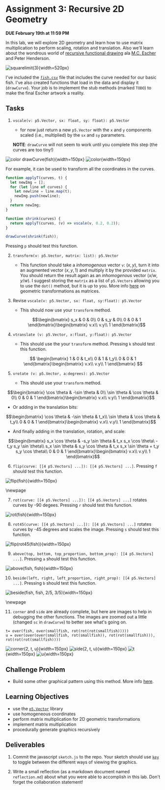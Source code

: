 # Assignment 3: Recursive 2D Geometry

**DUE February 19th at 11:59 PM**

In this lab, we will explore 2D geometry and learn how to use matrix
multiplication to perform scaling, rotation and translation.  Also
we'll learn about the wondrous world of [recursive functional
drawing](https://eprints.soton.ac.uk/257577/1/funcgeo2.pdf) ala
[M.C. Escher](https://en.wikipedia.org/wiki/M._C._Escher) and Peter
Henderson.

![`squarelimit(3)`](imgs/escher.png){width=520px}


I've included the
[`fish.csv`](https://github.com/micahhahn/FunctionalGeometry/blob/master/src/Geometry.hs)
file that includes the curve needed for our basic fish. I've also
created functions that load in the data and display it
(`drawCurve`). Your job is to implement the stub methods (marked `TODO`)
to make the final Escher artwork a reality.


## Tasks

1. `vscale(v: p5.Vector, sx: float, sy: float): p5.Vector` 

   - for now just return a new `p5.Vector` with the `x` and `y`
   components scaled (i.e., multiplied) by the `sx` and `sy`
   parameters. 
   
   **NOTE**: `drawCurve` will not seem to work until you complete this
   step (the curves are too tiny!)

![color `drawCurve(fish)`](imgs/1.png){width=150px} 
![color](imgs/p.png){width=150px} 

For example, it can be used to transform all the coordinates in the curves. 

```javascript
function applyT(curves, t) {
  let newImg = [];
  for (let line of curves) {
    let newline = line.map(t);
    newImg.push(newline);
  }
  return newImg;
}

function shrink(curves) {
  return applyT(curves, (v) => vscale(v, 0.2, 0.2));
}

drawCurve(shrink(fish));
```

Pressing `p` should test this function.


2. `transform(v: p5.Vector, matrix: list): p5.Vector`

   - This function should take a *inhomogenous* vector `v`: $(x,y)$, turn
   it into an augmented vector $(x, y, 1)$ and multiply it by the
   provided `matrix`. You should return the result again as an
   *inhomogenous* vector $(x/w, y/w)$.  I suggest storing the `matrix`
   as a list of `p5.Vectors` allowing you to use the `dot()` method,
   but it is up to you. More info
   [here](https://www.mathworks.com/help/images/matrix-representation-of-geometric-transformations.html)
   on geometric transformations as matrices.


3. Revise `vscale(v: p5.Vector, sx: float, sy:float): p5.Vector`

   - This should now use your `transform` method. 
   
   $$\begin{bmatrix}
    s_x  & 0 & 0\\
    0  & s_y & 0\\
    0 & 0 & 1
    \end{bmatrix}\begin{bmatrix}
      v.x\\
      v.y\\
      1
     \end{bmatrix}$$

4. `vtranslate (v: p5.Vector, x:float, y:float): p5.Vector`

    - This should use the your `transform` method. Pressing `k` should test this function.

$$
\begin{bmatrix}
1 & 0 & t_x\\
0 & 1 & t_y\\
0 & 0 & 1
\end{bmatrix}\begin{bmatrix}
v.x\\
v.y\\
1
\end{bmatrix}
$$

5. `vrotate (v: p5.Vector, a:degrees): p5.Vector` 

   
   - This should use your `transform` method. 
   
$$\begin{bmatrix}
\cos \theta & -\sin \theta & 0\\
\sin \theta  & \cos \theta & 0\\
0 & 0 & 1
\end{bmatrix}\begin{bmatrix}
v.x\\
v.y\\
1
\end{bmatrix}$$

   - Or adding in the translation bits: 
   
$$\begin{bmatrix}
    \cos \theta & -\sin \theta & t_x\\
    \sin \theta  & \cos \theta & t_y\\
    0 & 0 & 1
    \end{bmatrix}\begin{bmatrix}
      v.x\\
      v.y\\
      1
     \end{bmatrix}$$

   - And finally adding in the translation, rotation, and scale:
   
   $$\begin{bmatrix}
    s_x \cos \theta & -s_y \sin \theta & t_x s_x \cos \theta\ - t_y s_y \sin \theta\\
    s_x \sin \theta  &  s_y \cos \theta & t_x s_x \sin \theta + t_y s_y \cos \theta\\
    0 & 0 & 1
    \end{bmatrix}\begin{bmatrix}
      v.x\\
      v.y\\
      1
     \end{bmatrix}$$


6. `flip(curve: [[4 p5.Vectors] ...]): [[4 p5.Vectors] ...]`.  Pressing `f` should test this function.

![`flip(fish)`](imgs/f.png){width=150px} 

\newpage

7. `rot(curve: [[4 p5.Vectors] ...]): [[4 p5.Vectors] ...]` rotates curves by -90 degees. Pressing `r` should test this function.

![`rot(fish)`](imgs/r.png){width=150px} 


8. `rot45(curve: [[4 p5.Vectors] ...]): [[4 p5.Vectors] ...]` rotates curves by -45 degrees and scales the image. Pressing `s` should test this function.


![`flip(rot45(fish))`](imgs/s.png){width=150px} 

9. `above(top, bottom, top_proportion, bottom_prop): [[4 p5.Vectors] ...]`. Pressing `a` should test this function.

![`above(fish, fish)`](imgs/a.png){width=150px} 

10. `beside(left, right, left_proportion, right_prop): [[4 p5.Vectors] ...]`. Pressing `b` should test this function.

![`beside(fish, fish, 2/5, 3/5)`](imgs/d.png){width=150px}

\newpage

11. `corner` and `side` are already complete, but here are images to
    help in debugging the other functions. The images are zoomed out
    a little (changed `sc` in `drawCurve`) to better see what's going
    on.

```
t= over(fish, over(smallfish, rot(rot(rot(smallfish)))))
u = over(over(over(smallfish, rot(smallfish)), rot(rot(smallfish))), rot(rot(rot(smallfish))))
```

![`corner(2, t, u)`](imgs/c.png){width=150px} 
![`side(2, t, u)`](imgs/v.png){width=150px} 
![`t`](imgs/t.png){width=150px} 
![`u`](imgs/u.png){width=150px} 


## Challenge Problem

- Build some other graphical pattern using this method. More info [here](https://mapio.github.io/programming-with-escher/).

## Learning Objectives

- use the [`p5.Vector`](https://p5js.org/reference/#/p5.Vector) library
- use homogeneous coordinates
- perform matrix multiplication for 2D geometric transformations
- implement matrix multiplication
- procedurally generate graphics recursively


## Deliverables

1. Commit the javascript `sketch.js` to the repo. Your sketch should
   use [`key`](https://p5js.org/reference/#/p5/key) to toggle between
   the different ways of viewing the graphics.

2. Write a small reflection (as a markdown document named
   `reflection.md`) about what you were able to accomplish in this
   lab. Don't forget the collaboration statement!

